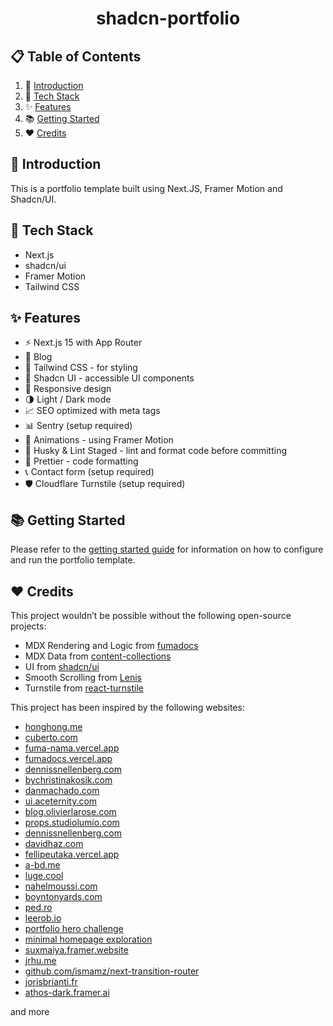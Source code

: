 

<h1 align="center">
  shadcn-portfolio
</h1>



## 📋 Table of Contents

1. 🤖 [Introduction](#introduction)
2. 🚀 [Tech Stack](#tech-stack)
3. ✨ [Features](#features)
4. 📚 [Getting Started](#getting-started)
5. ❤️ [Credits](#credits)

## <a name="introduction">🤖 Introduction</a>

This is a portfolio template built using Next.JS, Framer Motion and Shadcn/UI.

## <a name="tech-stack">🚀 Tech Stack</a>

- Next.js
- shadcn/ui
- Framer Motion
- Tailwind CSS

## <a name="features">✨ Features</a>

- ⚡️ Next.js 15 with App Router
- 📝 Blog
- 🎨 Tailwind CSS - for styling
- 🌈 Shadcn UI - accessible UI components
- 📱 Responsive design
- 🌗 Light / Dark mode
- 📈 SEO optimized with meta tags
- 📊 Sentry (setup required)
- 🎨 Animations - using Framer Motion
- 🔨 Husky & Lint Staged - lint and format code before committing
- 💄 Prettier - code formatting
- 📞 Contact form (setup required)
- 🛡️ Cloudflare Turnstile (setup required)

## <a name="getting-started">📚 Getting Started</a>

Please refer to the [getting started guide](./GETTING_STARTED.md) for information on how to configure and run the
portfolio template.

## <a name="credits">❤️ Credits</a>

This project wouldn’t be possible without the following open-source projects:

- MDX Rendering and Logic from [fumadocs](https://github.com/fuma-nama/fumadocs)
- MDX Data from [content-collections](https://www.content-collections.dev/)
- UI from [shadcn/ui](https://ui.shadcn.com/)
- Smooth Scrolling from [Lenis](https://github.com/darkroomengineering/lenis)
- Turnstile from [react-turnstile](https://github.com/marsidev/react-turnstile)

This project has been inspired by the following websites:

- [honghong.me](https://honghong.me/)
- [cuberto.com](https://cuberto.com/)
- [fuma-nama.vercel.app](https://fuma-nama.vercel.app/)
- [fumadocs.vercel.app](https://fumadocs.vercel.app/)
- [dennissnellenberg.com](https://dennissnellenberg.com/)
- [bychristinakosik.com](https://www.bychristinakosik.com/)
- [danmachado.com](https://www.danmachado.com/)
- [ui.aceternity.com](https://ui.aceternity.com/)
- [blog.olivierlarose.com](https://blog.olivierlarose.com/)
- [props.studiolumio.com](https://props.studiolumio.com/)
- [dennissnellenberg.com](https://dennissnellenberg.com/)
- [davidhaz.com](https://davidhaz.com/)
- [fellipeutaka.vercel.app](https://fellipeutaka.vercel.app/)
- [a-bd.me](https://www.a-bd.me/)
- [luge.cool](https://luge.cool/)
- [nahelmoussi.com](https://nahelmoussi.com/)
- [boyntonyards.com](https://boyntonyards.com/)
- [ped.ro](https://ped.ro/)
- [leerob.io](https://leerob.io/)
- [portfolio hero challenge](https://x.com/thereal_apk/status/1829874339254321290)
- [minimal homepage exploration](https://x.com/FonsMans/status/1829510586843152791)
- [suxmaiya.framer.website](https://x.com/SumaiyaSsa/status/1828451225714471209)
- [jrhu.me](https://jrhu.me/)
- [github.com/ismamz/next-transition-router](https://github.com/ismamz/next-transition-router)
- [jorisbrianti.fr](https://jorisbrianti.fr/)
- [athos-dark.framer.ai](https://athos-dark.framer.ai/)

and more

#
